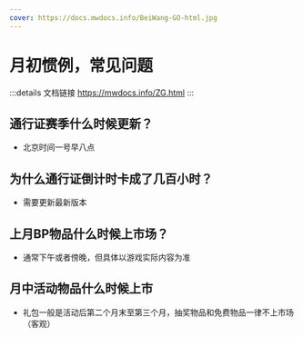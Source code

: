 ```yaml
---
cover: https://docs.mwdocs.info/BeiWang-GO-html.jpg
---
```


# 月初惯例，常见问题
:::details 文档链接
https://mwdocs.info/ZG.html
:::
## 通行证赛季什么时候更新？
- 北京时间一号早八点

## 为什么通行证倒计时卡成了几百小时？
- 需要更新最新版本

## 上月BP物品什么时候上市场？
- 通常下午或者傍晚，但具体以游戏实际内容为准
  
## 月中活动物品什么时候上市
- 礼包一般是活动后第二个月末至第三个月，抽奖物品和免费物品一律不上市场（客观）
